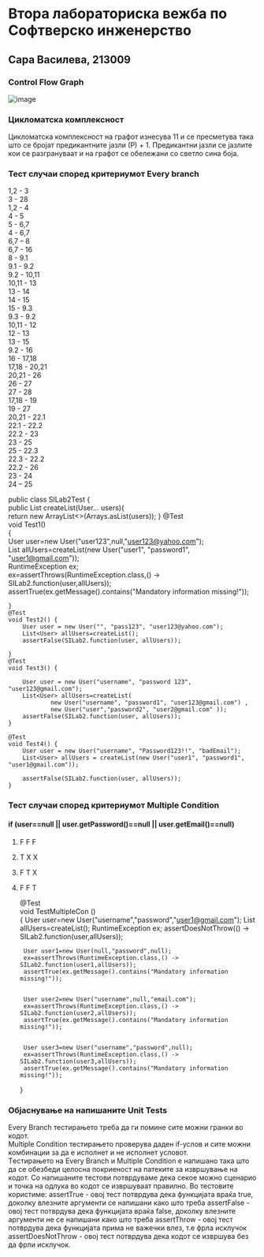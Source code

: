 # Втора лабораториска вежба по Софтверско инженерствo

## Сара Василева, 213009

### Control Flow Graph
![image](https://github.com/SaraVasileva/SI_lab2_213009/assets/127666693/bb6f6ee8-4605-4fe4-b114-d5175a3313bd)
### Цикломатска комплексност
Цикломатска комплексност на графот изнесува 11 и се пресметува така што се бројат предикантните јазли (Р) + 1. Предикантни јазли се јазлите кои се разгрануваат и на графот се обележани со светло сина боја. 

### Тест случаи според критериумот Every branch
1,2 - 3    
3 - 28  
1,2 - 4  
4 - 5                                                        
5 - 6,7                                                       
4 - 6,7                                                       
6,7 – 8                                                                        
6,7 - 16                                                                        
8 - 9.1                                                                                                 
9.1 - 9.2                                                                               
9.2 - 10,11                                                                                                     
10,11 - 13                                                                                              
13 - 14                                                                                 
14 - 15                                                                                      
15 - 9.3                                                                                                          
9.3 - 9.2                                                                                                       
10,11 - 12                                                                                           
12 - 13                                                                                                                   
13 - 15                                                                                                   
9.2 - 16                                                                                              
16 - 17,18                                                                                                                            
17,18 - 20,21                                                                                             
20,21 - 26                                                                                      
26 - 27                                                                                                   
27 - 28                                                                                          
17,18 - 19                                                                                                 
19 - 27                                                                                        
20,21 - 22.1                                                                                                               
22.1 - 22.2                                                                                     
22.2 - 23                                                                                                               
23 - 25                                                                                                                        
25 - 22.3                                                                                                                  
22.3  - 22.2                                                                                                                                     
22.2 - 26                                                                                                                                
23 - 24                                                                                                              
24 – 25  
                                                                                                                               
public class SILab2Test {                                                                                                                                          
    public List<User> createList(User... users){                                                                                                                    
        return new ArrayList<>(Arrays.asList(users)); }                                                                                                                                         @Test                                                                                                                                                                               
    void Test1()                                                                                                                       
    {                                                                                                                  
        User user=new User("user123",null,"user123@yahoo.com");                                                                                        
        List<User> allUsers=createList(new User("user1", "password1", "user1@gmail.com"));                                                                           
        RuntimeException ex;                                                                                                                
        ex=assertThrows(RuntimeException.class,() -> SILab2.function(user,allUsers));                                                                        
        assertTrue(ex.getMessage().contains("Mandatory information missing!"));                                                                                              
                                                                                                                                        
    }                                                                                                                           
    @Test                                                                                                                     
    void Test2() {
        User user = new User("", "pass123", "user123@yahoo.com");
        List<User> allUsers=createList();
        assertFalse(SILab2.function(user, allUsers));

    }
    @Test
    void Test3() {

        User user = new User("username", "password 123", "user123@gmail.com");
        List<User> allUsers=createList(
                new User("username", "password1", "user123@gmail.com") ,
                new User("user","password2", "user2@gmail.com" ));
        assertFalse(SILab2.function(user, allUsers));
    }

    @Test 
    void Test4() {
        User user = new User("username", "Password123!!", "badEmail");
        List<User> allUsers = createList(new User("user1", "password1", "user1@gmail.com"));

        assertFalse(SILab2.function(user, allUsers));
    }


### Тест случаи според критериумот Multiple Condition 
#### if (user==null || user.getPassword()==null || user.getEmail()==null)
1) F F F
2) T X X
3) F T X
4) F F T        
  
  
   @Test                                                                                         
    void TestMultipleCon ()                                         
    {
        User user=new User("username","password","user1@gmail.com");
        List<User> allUsers=createList();
        RuntimeException ex;
        assertDoesNotThrow(() -> SILab2.function(user,allUsers));

       
        User user1=new User(null,"password",null);
        ex=assertThrows(RuntimeException.class,() -> SILab2.function(user1,allUsers));
        assertTrue(ex.getMessage().contains("Mandatory information missing!"));

       
        User user2=new User("username",null,"email.com");
        ex=assertThrows(RuntimeException.class,() -> SILab2.function(user2,allUsers));
        assertTrue(ex.getMessage().contains("Mandatory information missing!"));


        User user3=new User("username","password",null);
        ex=assertThrows(RuntimeException.class,() -> SILab2.function(user3,allUsers));
        assertTrue(ex.getMessage().contains("Mandatory information missing!"));
    }


### Објаснување на напишаните Unit Tests                                                                                      
Еvery Branch тестирањето треба да ги помине сите можни гранки во кодот.                                                                                              
Multiple Condition тестирањето проверува даден if-услов и сите можни комбинации за да е исполнет и не исполнет условот.                                                 
Tестирањето на Еvery Branch и Multiple Condition е напишано така што да се обезбеди целосна покриеност на патеките за извршување на кодот. Со напишаните тестови потврдуваме дека секое можно сценарио и точка на одлука во кодот се извршуваат правилно. Во тестовите користиме:                                                                                                    assertTrue - овој тест потврдува дека функцијата враќа true, доколку влезните аргументи се напишани како што треба                                                                            assertFalse - овој тест потврдува дека функцијата враќа false, доколку влезните аргументи не се напишани како што треба                                                                     assertThrow - овој тест потврдува дека функцијата прима не важечки влез, т.е фрла исклучок                                                                                                   assertDoesNotThrow - овој тест потврдува дека кодот се извршува без да фрли исклучок.

